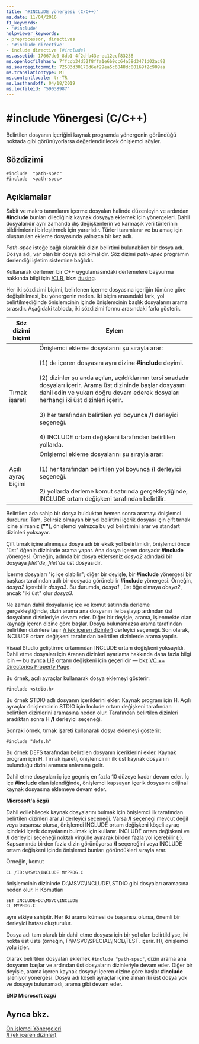 ```yaml
---
title: '#INCLUDE yönergesi (C/C++)'
ms.date: 11/04/2016
f1_keywords:
- '#include'
helpviewer_keywords:
- preprocessor, directives
- '#include directive'
- include directive (#include)
ms.assetid: 17067dc0-8db1-4f2d-b43e-ec12ecf83238
ms.openlocfilehash: 7ffccb34d52f8ffa1e6b9cc64a58d3471d02ac92
ms.sourcegitcommit: 72583d30170d6ef29ea5c6848dc00169f2c909aa
ms.translationtype: MT
ms.contentlocale: tr-TR
ms.lasthandoff: 04/18/2019
ms.locfileid: "59038987"
---
```

# <a name="include-directive-cc"></a>#include Yönergesi (C/C++)

Belirtilen dosyanın içeriğini kaynak programda yönergenin göründüğü noktada gibi görünüyorlarsa değerlendirilecek önişlemci söyler.

## <a name="syntax"></a>Sözdizimi

```
#include  "path-spec"
#include  <path-spec>
```

## <a name="remarks"></a>Açıklamalar

Sabit ve makro tanımlarını içerme dosyaları halinde düzenleyin ve ardından **#include** bunları dilediğiniz kaynak dosyaya eklemek için yönergeleri. Dahil dosyalarıdır aynı zamanda dış değişkenlerin ve karmaşık veri türlerinin bildirimlerini birleştirmek için yararlıdır. Türleri tanımlanır ve bu amaç için oluşturulan ekleme dosyasında yalnızca bir kez adlı.

*Path-spec* isteğe bağlı olarak bir dizin belirtimi bulunabilen bir dosya adı. Dosya adı, var olan bir dosya adı olmalıdır. Söz dizimi *path-spec* programın derlendiği işletim sistemine bağlıdır.

Kullanarak derlenen bir C++ uygulamasındaki derlemelere başvurma hakkında bilgi için [/CLR](../build/reference/clr-common-language-runtime-compilation.md), bkz: [#using](../preprocessor/hash-using-directive-cpp.md).

Her iki sözdizimi biçimi, belirlenen içerme dosyasına içeriğin tümüne göre değiştirilmesi, bu yönergenin neden. İki biçim arasındaki fark, yol belirtilmediğinde önişlemcinin içinde önişlemcinin başlık dosyalarını arama sırasıdır. Aşağıdaki tabloda, iki sözdizimi formu arasındaki farkı gösterir.

|Söz dizimi biçimi|Eylem|
|---|------------|
|Tırnak işareti|Önişlemci ekleme dosyalarını şu sırayla arar:<br/><br/> (1) de içeren dosyasını aynı dizine **#include** deyimi.<br/><br/> (2) dizinler şu anda açılan, açıldıklarının tersi sıradadır dosyaları içerir. Arama üst dizininde başlar dosyasını dahil edin ve yukarı doğru devam ederek dosyaları herhangi iki üst dizinleri içerir.<br/><br/> 3) her tarafından belirtilen yol boyunca **/I** derleyici seçeneği.<br/><br/> 4) INCLUDE ortam değişkeni tarafından belirtilen yollarda.|
|Açılı ayraç biçimi|Önişlemci ekleme dosyalarını şu sırayla arar:<br/><br/> (1) her tarafından belirtilen yol boyunca **/I** derleyici seçeneği.<br/><br/> 2) yollarda derleme komut satırında gerçekleştiğinde, INCLUDE ortam değişkeni tarafından belirtilir.|

Belirtilen ada sahip bir dosya bulduktan hemen sonra aramayı önişlemci durdurur. Tam, Belirsiz olmayan bir yol belirtimi içerik dosyası için çift tırnak içine alırsanız (**""**), önişlemci yalnızca bu yol belirtimini arar ve standart dizinleri yoksayar.

Çift tırnak içine alınmışsa dosya adı bir eksik yol belirtimidir, önişlemci önce "üst" öğenin dizininde arama yapar. Ana dosya içeren dosyadır **#include** yönergesi. Örneğin, adında bir dosya eklerseniz *dosya2* adındaki bir dosyaya *fıle1'de*, *fıle1'de* üst dosyasıdır.

İçerme dosyaları "iç içe olabilir"; diğer bir deyişle, bir **#include** yönergesi bir başkası tarafından adlı bir dosyada görünebilir **#include** yönergesi. Örneğin, *dosya2* içerebilir *dosya3*. Bu durumda, *dosya1* , üst öğe olmaya *dosya2*, ancak "iki üst" olur *dosya3*.

Ne zaman dahil dosyaları iç içe ve komut satırında derleme gerçekleştiğinde, dizin arama ana dosyanın ile başlayıp ardından üst dosyaların dizinleriyle devam eder. Diğer bir deyişle, arama, işlenmekte olan kaynağı içeren dizine göre başlar. Dosya bulunamazsa arama tarafından belirtilen dizinlere taşır [/ı (ek içeren dizinler)](../build/reference/i-additional-include-directories.md) derleyici seçeneği. Son olarak, INCLUDE ortam değişkeni tarafından belirtilen dizinlerde arama yapılır.

Visual Studio geliştirme ortamından INCLUDE ortam değişkeni yoksayıldı. Dahil etme dosyaları için Aranan dizinleri ayarlama hakkında daha fazla bilgi için — bu ayrıca LIB ortamı değişkeni için geçerlidir — bkz [VC ++ Directories Property Page](../build/reference/vcpp-directories-property-page.md).

Bu örnek, açılı ayraçlar kullanarak dosya eklemeyi gösterir:

```
#include <stdio.h>
```

Bu örnek STDIO adlı dosyanın içeriklerini ekler. Kaynak program için H. Açılı ayraçlar önişlemcinin STDIO için Include ortam değişkeni tarafından belirtilen dizinlerini aramasına neden olur. Tarafından belirtilen dizinleri aradıktan sonra H **/I** derleyici seçeneği.

Sonraki örnek, tırnak işareti kullanarak dosya eklemeyi gösterir:

```
#include "defs.h"
```

Bu örnek DEFS tarafından belirtilen dosyanın içeriklerini ekler. Kaynak program için H. Tırnak işareti, önişlemcinin ilk üst kaynak dosyanın bulunduğu dizini araması anlamına gelir.

Dahil etme dosyaları iç içe geçmiş en fazla 10 düzeye kadar devam eder. İç içe **#include** olan işlendiğinde, önişlemci kapsayan içerik dosyasını orijinal kaynak dosyasına eklemeye devam eder.

**Microsoft'a özgü**

Dahil edilebilecek kaynak dosyalarını bulmak için önişlemci ilk tarafından belirtilen dizinleri arar **/I** derleyici seçeneği. Varsa **/I** seçeneği mevcut değil veya başarısız olursa, önişlemci INCLUDE ortam değişkeni köşeli ayraç içindeki içerik dosyalarını bulmak için kullanır. INCLUDE ortam değişkeni ve **/I** derleyici seçeneği noktalı virgülle ayırarak birden fazla yol içerebilir (**;**). Kapsamında birden fazla dizin görünüyorsa **/I** seçeneğini veya INCLUDE ortam değişkeni içinde önişlemci bunları göründükleri sırayla arar.

Örneğin, komut

```
CL /ID:\MSVC\INCLUDE MYPROG.C
```

önişlemcinin dizininde D:\MSVC\INCLUDE\ STDIO gibi dosyaları aramasına neden olur. H Komutları

```
SET INCLUDE=D:\MSVC\INCLUDE
CL MYPROG.C
```

aynı etkiye sahiptir. Her iki arama kümesi de başarısız olursa, önemli bir derleyici hatası oluşturulur.

Dosya adı tam olarak bir dahil etme dosyası için bir yol olan belirtildiyse, iki nokta üst üste (örneğin, F:\MSVC\SPECIAL\INCL\TEST. içerir. H), önişlemci yolu izler.

Olarak belirtilen dosyaları eklemek `#include "path-spec"`, dizin arama ana dosyanın başlar ve ardından üst dosyaların dizinleriyle devam eder. Diğer bir deyişle, arama içeren kaynak dosyayı içeren dizine göre başlar **#include** işleniyor yönergesi. Dosya adı köşeli ayraçlar içine alınan iki üst dosya yok ve dosyayı bulunamadı, arama gibi devam eder.

**END Microsoft özgü**

## <a name="see-also"></a>Ayrıca bkz.

[Ön işlemci Yönergeleri](../preprocessor/preprocessor-directives.md)<br/>
[/I (ek içeren dizinler)](../build/reference/i-additional-include-directories.md)<br/>
